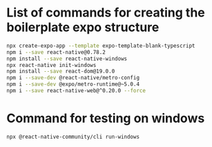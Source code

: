 # List of commands for creating the boilerplate expo structure

```bash
npx create-expo-app --template expo-template-blank-typescript
npm i --save react-native@0.78.2
npm install --save react-native-windows
npx react-native init-windows
npm install --save react-dom@19.0.0
npm i --save-dev @react-native/metro-config
npm i --save-dev @expo/metro-runtime@~5.0.4
npm i --save react-native-web@^0.20.0 --force
```

# Command for testing on windows

```bash
npx @react-native-community/cli run-windows
```
